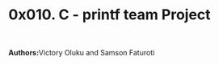 <h1> 0x010. C - printf team Project </h1>
</br>
<p><strong>Authors:</strong>Victory Oluku and Samson Faturoti</p>
